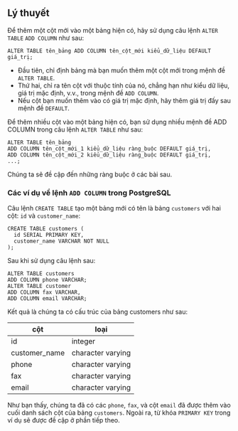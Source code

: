 ## Lý thuyết
Để thêm một cột mới vào một bảng hiện có, hãy sử dụng câu lệnh `ALTER TABLE` `ADD COLUMN` như sau:

```ALTER TABLE tên_bảng ADD COLUMN tên_cột_mới kiểu_dữ_liệu DEFAULT giá_trị;```
- Đầu tiên, chỉ định bảng mà bạn muốn thêm một cột mới trong mệnh đề `ALTER TABLE`.
- Thứ hai, chỉ ra tên cột với thuộc tính của nó, chẳng hạn như kiểu dữ liệu, giá trị mặc định, v.v., trong mệnh đề `ADD COLUMN`.
- Nếu cột bạn muốn thêm vào có giá trị mặc định, hãy thêm giá trị đấy sau mệnh đề `DEFAULT`.

Để thêm nhiều cột vào một bảng hiện có, bạn sử dụng nhiều mệnh đề ADD COLUMN trong câu lệnh `ALTER TABLE` như sau:
```
ALTER TABLE tên_bảng
ADD COLUMN tên_cột_mới_1 kiểu_dữ_liệu ràng_buộc DEFAULT giá_trị,
ADD COLUMN tên_cột_mới_2 kiểu_dữ_liệu ràng_buộc DEFAULT giá_trị,
...;
```
Chúng ta sẽ đề cập đến những ràng buộc ở các bài sau.

### Các ví dụ về lệnh `ADD COLUMN` trong PostgreSQL
Câu lệnh `CREATE TABLE` tạo một bảng mới có tên là bảng `customers` với hai cột: `id` và `customer_name`:
```
CREATE TABLE customers (
  id SERIAL PRIMARY KEY,
  customer_name VARCHAR NOT NULL
);
```
Sau khi sử dụng câu lệnh sau:
```
ALTER TABLE customers 
ADD COLUMN phone VARCHAR;
ALTER TABLE customer 
ADD COLUMN fax VARCHAR,
ADD COLUMN email VARCHAR;
```
Kết quả là chúng ta có cấu trúc của bảng customers như sau:

| cột	| loại |
|-----|------|
| id | integer |
| customer_name	| character varying |
| phone	| character varying | 
| fax	| character varying | 
| email	| character varying | 

Như bạn thấy, chúng ta đã có các `phone`, `fax`, và cột `email` đã được thêm vào cuối danh sách cột của bảng `customers`. Ngoài ra, từ khóa `PRIMARY KEY` trong ví dụ sẽ được đề cập ở phần tiếp theo.

